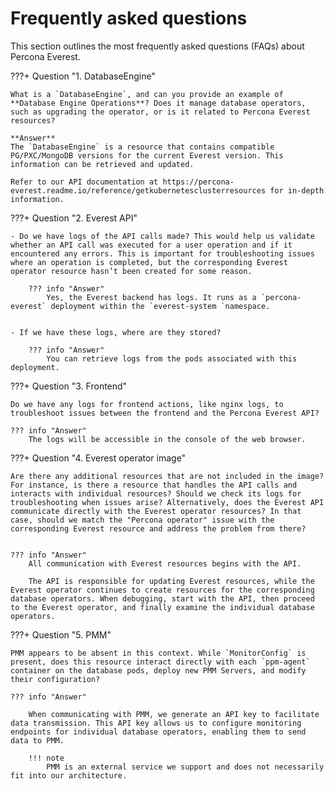 # Frequently asked questions

This section outlines the most frequently asked questions (FAQs) about Percona Everest.


???+ Question "1. DatabaseEngine"

    What is a `DatabaseEngine`, and can you provide an example of **Database Engine Operations**? Does it manage database operators, such as upgrading the operator, or is it related to Percona Everest resources?

    **Answer**
    The `DatabaseEngine` is a resource that contains compatible PG/PXC/MongoDB versions for the current Everest version. This information can be retrieved and updated.

    Refer to our API documentation at https://percona-everest.readme.io/reference/getkubernetesclusterresources for in-depth information.

???+ Question "2. Everest API"

    - Do we have logs of the API calls made? This would help us validate whether an API call was executed for a user operation and if it encountered any errors. This is important for troubleshooting issues where an operation is completed, but the corresponding Everest operator resource hasn’t been created for some reason. 

        ??? info "Answer" 
            Yes, the Everest backend has logs. It runs as a `percona-everest` deployment within the `everest-system `namespace. 


    - If we have these logs, where are they stored?

        ??? info "Answer"
            You can retrieve logs from the pods associated with this deployment.


???+ Question "3. Frontend" 

    Do we have any logs for frontend actions, like nginx logs, to troubleshoot issues between the frontend and the Percona Everest API?

    ??? info "Answer"
        The logs will be accessible in the console of the web browser.

???+ Question "4. Everest operator image"

    Are there any additional resources that are not included in the image? For instance, is there a resource that handles the API calls and interacts with individual resources? Should we check its logs for troubleshooting when issues arise? Alternatively, does the Everest API communicate directly with the Everest operator resources? In that case, should we match the "Percona operator" issue with the corresponding Everest resource and address the problem from there?


    ??? info "Answer"
        All communication with Everest resources begins with the API.

        The API is responsible for updating Everest resources, while the Everest operator continues to create resources for the corresponding database operators. When debugging, start with the API, then proceed to the Everest operator, and finally examine the individual database operators.


???+ Question "5. PMM"

    PMM appears to be absent in this context. While `MonitorConfig` is present, does this resource interact directly with each `ppm-agent` container on the database pods, deploy new PMM Servers, and modify their configuration?

    ??? info "Answer"

        When communicating with PMM, we generate an API key to facilitate data transmission. This API key allows us to configure monitoring endpoints for individual database operators, enabling them to send data to PMM.

        !!! note
            PMM is an external service we support and does not necessarily fit into our architecture.
